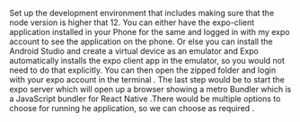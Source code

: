 Set up the development environment that includes making sure that the node version is higher that 12.
You can either have the expo-client application installed in your Phone for the same and logged in with my expo account to see the application on the phone. Or else you can install the Android Studio and create a virtual device as an emulator and Expo automatically installs the expo client app in the emulator, so you would not need to do that explicitly.
You can then open the zipped folder and login with your expo account in the terminal .
The last step would be to start the expo server which will open up a browser showing a metro Bundler which is a JavaScript bundler for React Native .There would be multiple options to choose for running he application, so we can choose as required .
